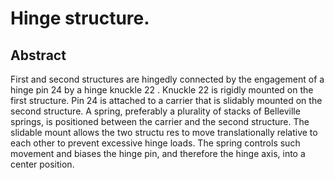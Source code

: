 # Hinge structure.

## Abstract
First and second structures are hingedly connected by the engagement of a hinge pin 24 by a hinge knuckle 22 . Knuckle 22 is rigidly mounted on the first structure. Pin 24 is attached to a carrier that is slidably mounted on the second structure. A spring, preferably a plurality of stacks of Belleville springs, is positioned between the carrier and the second structure. The slidable mount allows the two structu res to move translationally relative to each other to prevent excessive hinge loads. The spring controls such movement and biases the hinge pin, and therefore the hinge axis, into a center position.